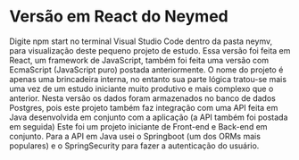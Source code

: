 # Versão em React do Neymed

Digite npm start no terminal Visual Studio Code dentro da pasta neymv, para visualização deste pequeno projeto de estudo. Essa versão foi feita em React, um framework de JavaScript, também foi feita uma versão com EcmaScript (JavaScript puro) postada anteriormente. O nome do projeto é apenas uma brincadeira interna, no entanto sua parte lógica tratou-se mais uma vez de um estudo iniciante muito produtivo e mais complexo que o anterior. Nesta versão os dados foram armazenados no banco de dados Postgres, pois este projeto também faz integração com uma API feita em Java desenvolvida em conjunto com a aplicação (a API também foi postada em seguida) Este foi um projeto iniciante de Front-end e Back-end em conjunto. Para a API em Java usei o Springboot (um dos ORMs mais populares) e o SpringSecurity para fazer a autenticação do usuário.
